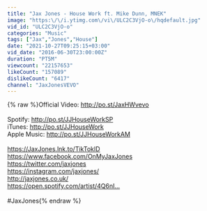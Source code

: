 ```yaml
---
title: "Jax Jones - House Work ft. Mike Dunn, MNEK"
image: "https:\/\/i.ytimg.com\/vi\/ULC2C3VjO-o\/hqdefault.jpg"
vid_id: "ULC2C3VjO-o"
categories: "Music"
tags: ["Jax","Jones","House"]
date: "2021-10-27T09:25:15+03:00"
vid_date: "2016-06-30T23:00:00Z"
duration: "PT5M"
viewcount: "22157653"
likeCount: "157089"
dislikeCount: "6417"
channel: "JaxJonesVEVO"
---
```

{% raw %}Official Video: <a rel="nofollow" target="blank" href="http://po.st/JaxHWvevo">http://po.st/JaxHWvevo</a><br /><br />Spotify: <a rel="nofollow" target="blank" href="http://po.st/JJHouseWorkSP">http://po.st/JJHouseWorkSP</a><br />iTunes: <a rel="nofollow" target="blank" href="http://po.st/JJHouseWork">http://po.st/JJHouseWork</a><br />Apple Music: <a rel="nofollow" target="blank" href="http://po.st/JJHouseWorkAM">http://po.st/JJHouseWorkAM</a><br /><br /><a rel="nofollow" target="blank" href="https://JaxJones.lnk.to/TikTokID">https://JaxJones.lnk.to/TikTokID</a><br /><a rel="nofollow" target="blank" href="https://www.facebook.com/OnMyJaxJones">https://www.facebook.com/OnMyJaxJones</a><br /><a rel="nofollow" target="blank" href="https://twitter.com/jaxjones">https://twitter.com/jaxjones</a><br /><a rel="nofollow" target="blank" href="https://instagram.com/jaxjones/">https://instagram.com/jaxjones/</a><br /><a rel="nofollow" target="blank" href="http://jaxjones.co.uk/">http://jaxjones.co.uk/</a><br /><a rel="nofollow" target="blank" href="https://open.spotify.com/artist/4Q6nI…">https://open.spotify.com/artist/4Q6nI…</a><br /><br />#JaxJones{% endraw %}
